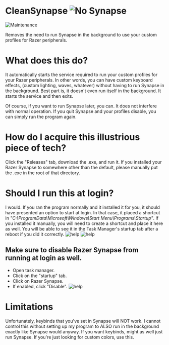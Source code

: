 # CleanSynapse ![No Synapse](https://i.imgur.com/wNP4zOl.png)
<img alt="Maintenance" src="https://img.shields.io/maintenance/yes/2018">

Removes the need to run Synapse in the background to use your custom profiles for Razer peripherals.

# What does this do?
It automatically starts the service required to run your custom profiles for your Razer peripherals. In other words, you can have custom keyboard effects, (custom lighting, waves, whatever) without having to run Synapse in the background. Best part is, it doesn't even run itself in the background. It starts the service and then exits.

Of course, if you want to run Synapse later, you can. It does not interfere with normal operation. If you quit Synapse and your profiles disable, you can simply run the program again.

# How do I acquire this illustrious piece of tech?
Click the "Releases" tab, download the .exe, and run it. If you installed your Razer Synapse to somewhere other than the default, please manually put the .exe in the root of that directory.

# Should I run this at login?
I would. If you ran the program normally and it installed it for you, it should have presented an option to start at login. In that case, it placed a shortcut in *"C:\ProgramData\Microsoft\Windows\Start Menu\Programs\Startup"*. If you installed it manually, you will need to create a shortcut and place it here as well. You will be able to see it in the Task Manager's startup tab after a reboot if you did it correctly.
![help](https://i.imgur.com/Uh30kjR.png)
![help](https://i.imgur.com/8mbnpVt.png)

## Make sure to disable Razer Synapse from running at login as well.
- Open task manager.
- Click on the "startup" tab.
- Click on Razer Synapse.
- If enabled, click "Disable".
![help](https://i.imgur.com/D8yYC1e.png)

# Limitations 
Unfortunately, keybinds that you've set in Synapse will NOT work. I cannot control this without setting up my program to ALSO run in the background exactly like Synapse would anyway. If you want keybinds, might as well just run Synapse. If you're just looking for custom colors, use this.
